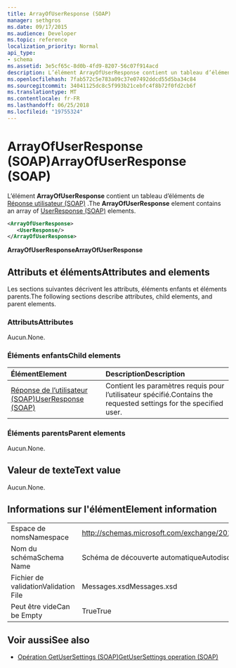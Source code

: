 ```yaml
---
title: ArrayOfUserResponse (SOAP)
manager: sethgros
ms.date: 09/17/2015
ms.audience: Developer
ms.topic: reference
localization_priority: Normal
api_type:
- schema
ms.assetid: 3e5cf65c-8d0b-4fd9-8207-56c07f914acd
description: L’élément ArrayOfUserResponse contient un tableau d’éléments de réponse utilisateur (SOAP).
ms.openlocfilehash: 7fab572c5e783a09c37e07492ddcd55d5ba34c84
ms.sourcegitcommit: 34041125dc8c5f993b21cebfc4f8b72f0fd2cb6f
ms.translationtype: MT
ms.contentlocale: fr-FR
ms.lasthandoff: 06/25/2018
ms.locfileid: "19755324"
---
```

# <a name="arrayofuserresponse-soap"></a><span data-ttu-id="edc36-103">ArrayOfUserResponse (SOAP)</span><span class="sxs-lookup"><span data-stu-id="edc36-103">ArrayOfUserResponse (SOAP)</span></span>

<span data-ttu-id="edc36-104">L’élément **ArrayOfUserResponse** contient un tableau d’éléments de [Réponse utilisateur (SOAP)](userresponse-soap.md) .</span><span class="sxs-lookup"><span data-stu-id="edc36-104">The **ArrayOfUserResponse** element contains an array of [UserResponse (SOAP)](userresponse-soap.md) elements.</span></span> 
  
```XML
<ArrayOfUserResponse>
   <UserResponse/>
</ArrayOfUserResponse>
```

 <span data-ttu-id="edc36-105">**ArrayOfUserResponse**</span><span class="sxs-lookup"><span data-stu-id="edc36-105">**ArrayOfUserResponse**</span></span>
## <a name="attributes-and-elements"></a><span data-ttu-id="edc36-106">Attributs et éléments</span><span class="sxs-lookup"><span data-stu-id="edc36-106">Attributes and elements</span></span>

<span data-ttu-id="edc36-107">Les sections suivantes décrivent les attributs, éléments enfants et éléments parents.</span><span class="sxs-lookup"><span data-stu-id="edc36-107">The following sections describe attributes, child elements, and parent elements.</span></span>
  
### <a name="attributes"></a><span data-ttu-id="edc36-108">Attributs</span><span class="sxs-lookup"><span data-stu-id="edc36-108">Attributes</span></span>

<span data-ttu-id="edc36-109">Aucun.</span><span class="sxs-lookup"><span data-stu-id="edc36-109">None.</span></span>
  
### <a name="child-elements"></a><span data-ttu-id="edc36-110">Éléments enfants</span><span class="sxs-lookup"><span data-stu-id="edc36-110">Child elements</span></span>

|<span data-ttu-id="edc36-111">**Élément**</span><span class="sxs-lookup"><span data-stu-id="edc36-111">**Element**</span></span>|<span data-ttu-id="edc36-112">**Description**</span><span class="sxs-lookup"><span data-stu-id="edc36-112">**Description**</span></span>|
|:-----|:-----|
|[<span data-ttu-id="edc36-113">Réponse de l’utilisateur (SOAP)</span><span class="sxs-lookup"><span data-stu-id="edc36-113">UserResponse (SOAP)</span></span>](userresponse-soap.md) <br/> |<span data-ttu-id="edc36-114">Contient les paramètres requis pour l’utilisateur spécifié.</span><span class="sxs-lookup"><span data-stu-id="edc36-114">Contains the requested settings for the specified user.</span></span>  <br/> |
   
### <a name="parent-elements"></a><span data-ttu-id="edc36-115">Éléments parents</span><span class="sxs-lookup"><span data-stu-id="edc36-115">Parent elements</span></span>

<span data-ttu-id="edc36-116">Aucun.</span><span class="sxs-lookup"><span data-stu-id="edc36-116">None.</span></span>
  
## <a name="text-value"></a><span data-ttu-id="edc36-117">Valeur de texte</span><span class="sxs-lookup"><span data-stu-id="edc36-117">Text value</span></span>

<span data-ttu-id="edc36-118">Aucun.</span><span class="sxs-lookup"><span data-stu-id="edc36-118">None.</span></span>
  
## <a name="element-information"></a><span data-ttu-id="edc36-119">Informations sur l'élément</span><span class="sxs-lookup"><span data-stu-id="edc36-119">Element information</span></span>

|||
|:-----|:-----|
|<span data-ttu-id="edc36-120">Espace de noms</span><span class="sxs-lookup"><span data-stu-id="edc36-120">Namespace</span></span>  <br/> |http://schemas.microsoft.com/exchange/2010/Autodiscover  <br/> |
|<span data-ttu-id="edc36-121">Nom du schéma</span><span class="sxs-lookup"><span data-stu-id="edc36-121">Schema Name</span></span>  <br/> |<span data-ttu-id="edc36-122">Schéma de découverte automatique</span><span class="sxs-lookup"><span data-stu-id="edc36-122">Autodiscover schema</span></span>  <br/> |
|<span data-ttu-id="edc36-123">Fichier de validation</span><span class="sxs-lookup"><span data-stu-id="edc36-123">Validation File</span></span>  <br/> |<span data-ttu-id="edc36-124">Messages.xsd</span><span class="sxs-lookup"><span data-stu-id="edc36-124">Messages.xsd</span></span>  <br/> |
|<span data-ttu-id="edc36-125">Peut être vide</span><span class="sxs-lookup"><span data-stu-id="edc36-125">Can be Empty</span></span>  <br/> |<span data-ttu-id="edc36-126">True</span><span class="sxs-lookup"><span data-stu-id="edc36-126">True</span></span>  <br/> |
   
## <a name="see-also"></a><span data-ttu-id="edc36-127">Voir aussi</span><span class="sxs-lookup"><span data-stu-id="edc36-127">See also</span></span>

- [<span data-ttu-id="edc36-128">Opération GetUserSettings (SOAP)</span><span class="sxs-lookup"><span data-stu-id="edc36-128">GetUserSettings operation (SOAP)</span></span>](getusersettings-operation-soap.md)

